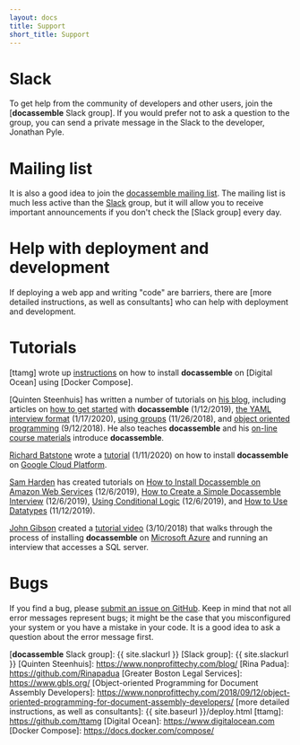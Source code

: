 ```yaml
---
layout: docs
title: Support
short_title: Support
---
```


# <a name="slack"></a>Slack

To get help from the community of developers and other users, join the
[**docassemble** Slack group].  If you would prefer not to ask a
question to the group, you can send a private message in the Slack to
the developer, Jonathan Pyle.

# <a name="mailing"></a>Mailing list

It is also a good idea to join the [docassemble mailing list].  The
mailing list is much less active than the [Slack] group, but it will
allow you to receive important announcements if you don't check the
[Slack group] every day.

# <a name="help"></a>Help with deployment and development

If deploying a web app and writing "code" are barriers, there are
[more detailed instructions, as well as consultants] who can help with deployment and development.

# <a name="tutorials"></a>Tutorials

[ttamg] wrote up 
[instructions](https://github.com/ttamg/deploy-docassemble/tree/master/digitalocean-setup)
on how to install **docassemble** on [Digital Ocean] using [Docker Compose].

[Quinten Steenhuis] has written a number of tutorials on
[his blog](https://www.nonprofittechy.com/blog/),
including articles on
[how to get started](https://www.nonprofittechy.com/2019/01/12/get-started-with-docassemble/) with **docassemble** (1/12/2019),
[the YAML interview format](https://www.nonprofittechy.com/2020/01/17/understanding-docassembles-yaml-interview-format/) (1/17/2020),
[using groups](https://www.nonprofittechy.com/2018/11/26/gathering-repeated-information-working-with-docassemble-groups/) (11/26/2018),
and [object oriented programming](https://www.nonprofittechy.com/2018/09/12/object-oriented-programming-for-document-assembly-developers/)
(9/12/2018).  He also teaches **docassemble** and his [on-line course materials](https://suffolklitlab.org/legal-tech-class/docs/introduction-to-docassemble)
introduce **docassemble**.

[Richard Batstone](https://richardbatstone.github.io/about/) wrote a
[tutorial](https://richardbatstone.github.io/other/2020/01/11/DocAssembleInGCP.html)
(1/11/2020) on how to install **docassemble** on [Google Cloud Platform](https://cloud.google.com).

[Sam Harden](https://samharden.github.io/) has created tutorials on
[How to Install Docassemble on Amazon Web Services](https://law.mit.edu/pub/howtoinstalldocassembleonaws) (12/6/2019),
[How to Create a Simple Docassemble Interview](https://law.mit.edu/pub/howtocreateasimpledocassembleinterview) (12/6/2019),
[Using Conditional Logic](https://law.mit.edu/pub/usingconditionallogicindocassembleinterviews) (12/6/2019),
and [How to Use Datatypes](https://www.youtube.com/watch?v=49TiZfMkCtc) (11/12/2019).

[John Gibson](https://www.youtube.com/channel/UC8iZ3ft6Ipg4IYdQtEUtiZw)
created a [tutorial video](https://www.youtube.com/watch?v=1lfufLU5N7w) (3/10/2018)
that walks through the process of installing **docassemble** on [Microsoft Azure]
and running an interview that accesses a SQL server.

# <a name="bugs"></a>Bugs

If you find a bug, please [submit an issue on GitHub].  Keep in mind
that not all error messages represent bugs; it might be the case that
you misconfigured your system or you have a mistake in your code.  It
is a good idea to ask a question about the error message first.

[Microsoft Azure]: https://azure.microsoft.com/
[Slack]: https://slack.com
[submit an issue on GitHub]: https://github.com/jhpyle/docassemble/issues
[docassemble mailing list]: https://mail.python.org/mm3/mailman3/lists/docassemble.python.org/
[**docassemble** Slack group]: {{ site.slackurl }}
[Slack group]: {{ site.slackurl }}
[Quinten Steenhuis]: https://www.nonprofittechy.com/blog/
[Rina Padua]: https://github.com/Rinapadua
[Greater Boston Legal Services]: https://www.gbls.org/
[Object-oriented Programming for Document Assembly Developers]: https://www.nonprofittechy.com/2018/09/12/object-oriented-programming-for-document-assembly-developers/
[more detailed instructions, as well as consultants]: {{ site.baseurl }}/deploy.html
[ttamg]: https://github.com/ttamg
[Digital Ocean]: https://www.digitalocean.com
[Docker Compose]: https://docs.docker.com/compose/
